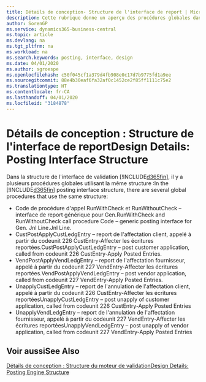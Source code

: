 ```yaml
---
title: Détails de conception- Structure de l'interface de report | Microsoft Docs
description: Cette rubrique donne un aperçu des procédures globales dans la structure de l'interface de report.
author: SorenGP
ms.service: dynamics365-business-central
ms.topic: article
ms.devlang: na
ms.tgt_pltfrm: na
ms.workload: na
ms.search.keywords: posting, interface, design
ms.date: 04/01/2020
ms.author: sgroespe
ms.openlocfilehash: c50f045cf1a379d4fb908e0c17d7b9775fd1a9ee
ms.sourcegitcommit: 88e4b30eaf6fa32af0c1452ce2f85ff1111c75e2
ms.translationtype: HT
ms.contentlocale: fr-CA
ms.lasthandoff: 04/01/2020
ms.locfileid: "3184878"
---
```

# <a name="design-details-posting-interface-structure"></a><span data-ttu-id="cf287-103">Détails de conception : Structure de l'interface de report</span><span class="sxs-lookup"><span data-stu-id="cf287-103">Design Details: Posting Interface Structure</span></span>
<span data-ttu-id="cf287-104">Dans la structure de l'interface de validation [!INCLUDE[d365fin](includes/d365fin_md.md)], il y a plusieurs procédures globales utilisant la même structure :</span><span class="sxs-lookup"><span data-stu-id="cf287-104">In the [!INCLUDE[d365fin](includes/d365fin_md.md)] posting interface structure, there are several global procedures that use the same structure:</span></span>  
  
* <span data-ttu-id="cf287-105">Code de procédure d'appel RunWithCheck et RunWithoutCheck – interface de report générique pour Gen.</span><span class="sxs-lookup"><span data-stu-id="cf287-105">RunWithCheck and RunWithoutCheck call procedure Code – generic posting interface for Gen.</span></span> <span data-ttu-id="cf287-106">Jnl Line.</span><span class="sxs-lookup"><span data-stu-id="cf287-106">Jnl Line.</span></span>  
* <span data-ttu-id="cf287-107">CustPostApplyCustLedgEntry – report de l'affectation client, appelé à partir du codeunit 226 CustEntry-Affecter les écritures reportées.</span><span class="sxs-lookup"><span data-stu-id="cf287-107">CustPostApplyCustLedgEntry – post customer application, called from codeunit 226 CustEntry-Apply Posted Entries.</span></span>  
* <span data-ttu-id="cf287-108">VendPostApplyVendLedgEntry – report de l'affectation fournisseur, appelé à partir du codeunit 227 VendEntry-Affecter les écritures reportées.</span><span class="sxs-lookup"><span data-stu-id="cf287-108">VendPostApplyVendLedgEntry – post vendor application, called from codeunit 227 VendEntry-Apply Posted Entries.</span></span>  
* <span data-ttu-id="cf287-109">UnapplyCustLedgEntry – report de l'annulation de l'affectation client, appelé à partir du codeunit 226 CustEntry-Affecter les écritures reportées</span><span class="sxs-lookup"><span data-stu-id="cf287-109">UnapplyCustLedgEntry – post unapply of customer application, called from codeunit 226 CustEntry-Apply Posted Entries</span></span>  
* <span data-ttu-id="cf287-110">UnapplyVendLedgEntry – report de l'annulation de l'affectation fournisseur, appelé à partir du codeunit 227 VendEntry-Affecter les écritures reportées</span><span class="sxs-lookup"><span data-stu-id="cf287-110">UnapplyVendLedgEntry – post unapply of vendor application, called from codeunit 227 VendEntry-Apply Posted Entries</span></span>  
  
## <a name="see-also"></a><span data-ttu-id="cf287-111">Voir aussi</span><span class="sxs-lookup"><span data-stu-id="cf287-111">See Also</span></span>  
[<span data-ttu-id="cf287-112">Détails de conception : Structure du moteur de validation</span><span class="sxs-lookup"><span data-stu-id="cf287-112">Design Details: Posting Engine Structure</span></span>](design-details-posting-engine-structure.md)